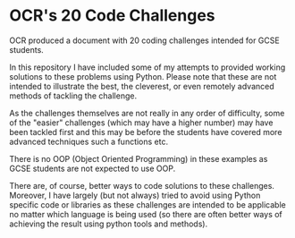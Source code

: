 OCR's 20 Code Challenges
==============

OCR produced a document with 20 coding challenges intended for GCSE students.

In this repository I have included some of my attempts to provided working solutions to these problems using Python. Please note that these are not intended to illustrate the best, the cleverest, or even remotely advanced methods of tackling the challenge.

As the challenges themselves are not really in any order of difficulty, some of the "easier" challenges (which may have a higher number) may have been tackled first and this may be before the students have covered more advanced techniques such a functions etc.

There is no OOP (Object Oriented Programming) in these examples as GCSE students are not expected to use OOP.

There are, of course, better ways to code solutions to these challenges. Moreover, I have largely (but not always) tried to avoid using Python specific code or libraries as these challenges are intended to be applicable no matter which language is being used (so there are often better ways of achieving the result using python tools and methods).
  
